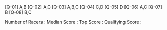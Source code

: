 [Q-01] A,B
[Q-02] A,C
[Q-03] A,B,C
[Q-04] C,D
[Q-05] D
[Q-06] A,C
[Q-07] B
[Q-08] B,C


Number of Racers : 
Median Score     : 
Top Score        : 
Qualifying Score : 